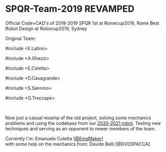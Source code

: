 # SPQR-Team-2019 REVAMPED

Official Code+CAD's of 2018-2019 SPQR 1st at Romecup2019, Rome Best Robot Design at Robocup2019, Sydney

Original Team:

#include <E.Latino> 

#include <A.Ghezzi>

#include <E.Coletta>

#include <D.Casagrande>

#include <S.Sannino>

#include <G.Treccape>

<br>

Now just a casual revamp of the old project, solving some mechanics problems and using the codebase from our [2020-2021 robot](!https://github.com/spqr-team/SPQR-Team1). Testing new techniques and serving as an opponent to newer members of the team.

Currently I'm: Emanuele Coletta [[@EmaMaker](https://git.emamaker.com)] <br>
with some help on the mechanics from: Davide Belli [@DVDSPACCA]